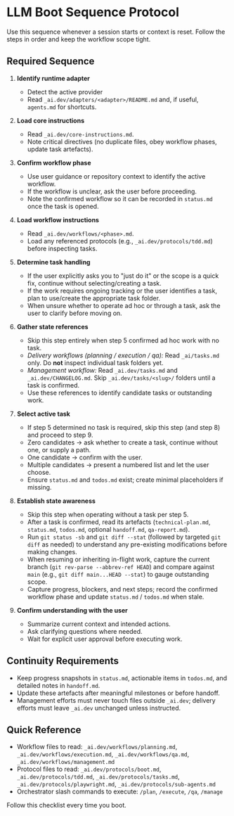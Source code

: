 # LLM Boot Sequence Protocol

Use this sequence whenever a session starts or context is reset. Follow the steps in order and keep the workflow scope tight.

## Required Sequence

1. **Identify runtime adapter**
   - Detect the active provider
   - Read `_ai.dev/adapters/<adapter>/README.md` and, if useful, `agents.md` for shortcuts.

2. **Load core instructions**
   - Read `_ai.dev/core-instructions.md`.
   - Note critical directives (no duplicate files, obey workflow phases, update task artefacts).

3. **Confirm workflow phase**
   - Use user guidance or repository context to identify the active workflow.
   - If the workflow is unclear, ask the user before proceeding.
   - Note the confirmed workflow so it can be recorded in `status.md` once the task is opened.

4. **Load workflow instructions**
   - Read `_ai.dev/workflows/<phase>.md`.
   - Load any referenced protocols (e.g., `_ai.dev/protocols/tdd.md`) before inspecting tasks.

5. **Determine task handling**
   - If the user explicitly asks you to "just do it" or the scope is a quick fix, continue without selecting/creating a task.
   - If the work requires ongoing tracking or the user identifies a task, plan to use/create the appropriate task folder.
   - When unsure whether to operate ad hoc or through a task, ask the user to clarify before moving on.

6. **Gather state references**
   - Skip this step entirely when step 5 confirmed ad hoc work with no task.
   - *Delivery workflows (planning / execution / qa):* Read `_ai/tasks.md` only. Do **not** inspect individual task folders yet.
   - *Management workflow:* Read `_ai.dev/tasks.md` and `_ai.dev/CHANGELOG.md`. Skip `_ai.dev/tasks/<slug>/` folders until a task is confirmed.
   - Use these references to identify candidate tasks or outstanding work.

7. **Select active task**
   - If step 5 determined no task is required, skip this step (and step 8) and proceed to step 9.
   - Zero candidates → ask whether to create a task, continue without one, or supply a path.
   - One candidate → confirm with the user.
   - Multiple candidates → present a numbered list and let the user choose.
   - Ensure `status.md` and `todos.md` exist; create minimal placeholders if missing.

8. **Establish state awareness**
   - Skip this step when operating without a task per step 5.
   - After a task is confirmed, read its artefacts (`technical-plan.md`, `status.md`, `todos.md`, optional `handoff.md`, `qa-report.md`).
   - Run `git status -sb` and `git diff --stat` (followed by targeted `git diff` as needed) to understand any pre-existing modifications before making changes.
   - When resuming or inheriting in-flight work, capture the current branch (`git rev-parse --abbrev-ref HEAD`) and compare against `main` (e.g., `git diff main...HEAD --stat`) to gauge outstanding scope.
   - Capture progress, blockers, and next steps; record the confirmed workflow phase and update `status.md` / `todos.md` when stale.

9. **Confirm understanding with the user**
   - Summarize current context and intended actions.
   - Ask clarifying questions where needed.
   - Wait for explicit user approval before executing work.

## Continuity Requirements

- Keep progress snapshots in `status.md`, actionable items in `todos.md`, and detailed notes in `handoff.md`.
- Update these artefacts after meaningful milestones or before handoff.
- Management efforts must never touch files outside `_ai.dev`; delivery efforts must leave `_ai.dev` unchanged unless instructed.

## Quick Reference

- Workflow files to read: `_ai.dev/workflows/planning.md`, `_ai.dev/workflows/execution.md`, `_ai.dev/workflows/qa.md`, `_ai.dev/workflows/management.md`
- Protocol files to read: `_ai.dev/protocols/boot.md`, `_ai.dev/protocols/tdd.md`, `_ai.dev/protocols/tasks.md`, `_ai.dev/protocols/playwright.md`, `_ai.dev/protocols/sub-agents.md`
- Orchestrator slash commands to execute: `/plan`, `/execute`, `/qa`, `/manage`

Follow this checklist every time you boot.
